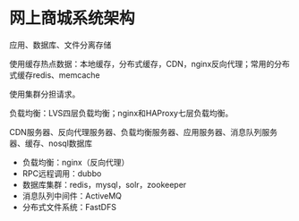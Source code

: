 # 网上商城系统架构

应用、数据库、文件分离存储

使用缓存热点数据：本地缓存，分布式缓存，CDN，nginx反向代理；常用的分布式缓存redis、memcache

使用集群分担请求。

负载均衡：LVS四层负载均衡；nginx和HAProxy七层负载均衡。

CDN服务器、反向代理服务器、负载均衡服务器、应用服务器、消息队列服务器、缓存、nosql数据库

- 负载均衡：nginx（反向代理）
- RPC远程调用：dubbo
- 数据库集群：redis，mysql，solr，zookeeper
- 消息队列中间件：ActiveMQ
- 分布式文件系统：FastDFS



